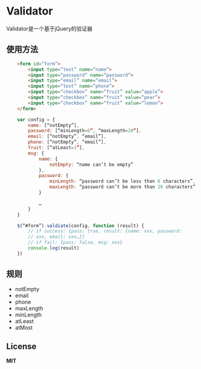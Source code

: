 # Validator
Validator是一个基于jQuery的验证器

## 使用方法
```html
	<form id=“form”>
		<input type=“text” name=“name”>
		<input type=“password” name=“password”>
		<input type=“email” name=“email”>
		<input type=“text” name=“phone”>
		<input type=“checkbox” name=“fruit” value=“apple”>
		<input type=“checkbox” name=“fruit” value=“pear”>
		<input type=“checkbox” name=“fruit” value=“lemon”>
	</form>
```

```javascript
	var config = {
		name: [“notEmpty”],
		password: [“minLength=6”, “maxLength=20”],
		email: [“notEmpty”, “email”],
		phone: [“notEmpty”, “email”],
		fruit: [“atLeast=1”],
		msg: {
			name: {
				notEmpty: “name can’t be empty”
			},
			password: {
				minLength: “password can’t be less than 6 characters”,
				maxLength: “password can’t be more than 20 characters”
			}

			…
		}
	}

	$(“#form”).valdiate(config, function (result) {
		// if success: {pass: true, result: {name: xxx, password:
		// xxx, email: xxx…}}
		// if fail: {pass: false, msg: xxx}
		console.log(result)
	})
```

## 规则
- notEmpty
- email
- phone
- maxLength
- minLength
- atLeast
- atMost

## License
**MIT**

